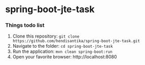 # spring-boot-jte-task

### Things todo list

1. Clone this repository: `git clone https://github.com/hendisantika/spring-boot-jte-task.git`
2. Navigate to the folder: `cd spring-boot-jte-task`
3. Run the application: `mvn clean spring-boot:run`
4. Open your favorite browser: http://localhost:8080

